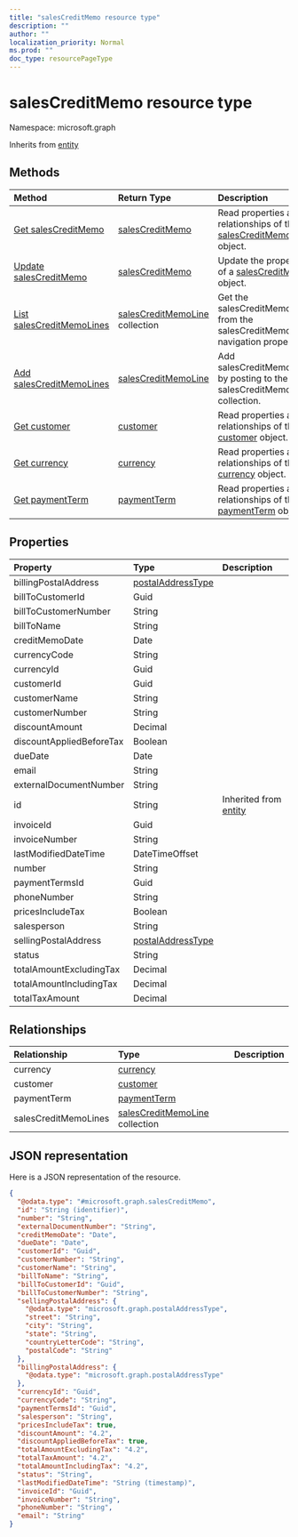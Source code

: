 ```yaml
---
title: "salesCreditMemo resource type"
description: ""
author: ""
localization_priority: Normal
ms.prod: ""
doc_type: resourcePageType
---
```


# salesCreditMemo resource type


Namespace: microsoft.graph




Inherits from [entity](../resources/entity.md)

## Methods
|Method|Return Type|Description|
|:---|:---|:---|
|[Get salesCreditMemo](../api/salescreditmemo-get.md)|[salesCreditMemo](../resources/salescreditmemo.md)|Read properties and relationships of the [salesCreditMemo](../resources/salescreditmemo.md) object.|
|[Update salesCreditMemo](../api/salescreditmemo-update.md)|[salesCreditMemo](../resources/salescreditmemo.md)|Update the properties of a [salesCreditMemo](../resources/salescreditmemo.md) object.|
|[List salesCreditMemoLines](../api/salescreditmemo-list-salescreditmemolines.md)|[salesCreditMemoLine](../resources/salescreditmemoline.md) collection|Get the salesCreditMemoLines from the salesCreditMemoLines navigation property.|
|[Add salesCreditMemoLines](../api/salescreditmemo-post-salescreditmemolines.md)|[salesCreditMemoLine](../resources/salescreditmemoline.md)|Add salesCreditMemoLines by posting to the salesCreditMemoLines collection.|
|[Get customer](../api/customer-get.md)|[customer](../resources/customer.md)|Read properties and relationships of the [customer](../resources/customer.md) object.|
|[Get currency](../api/currency-get.md)|[currency](../resources/currency.md)|Read properties and relationships of the [currency](../resources/currency.md) object.|
|[Get paymentTerm](../api/paymentterm-get.md)|[paymentTerm](../resources/paymentterm.md)|Read properties and relationships of the [paymentTerm](../resources/paymentterm.md) object.|

## Properties
|Property|Type|Description|
|:---|:---|:---|
|billingPostalAddress|[postalAddressType](../resources/postaladdresstype.md)||
|billToCustomerId|Guid||
|billToCustomerNumber|String||
|billToName|String||
|creditMemoDate|Date||
|currencyCode|String||
|currencyId|Guid||
|customerId|Guid||
|customerName|String||
|customerNumber|String||
|discountAmount|Decimal||
|discountAppliedBeforeTax|Boolean||
|dueDate|Date||
|email|String||
|externalDocumentNumber|String||
|id|String| Inherited from [entity](../resources/entity.md)|
|invoiceId|Guid||
|invoiceNumber|String||
|lastModifiedDateTime|DateTimeOffset||
|number|String||
|paymentTermsId|Guid||
|phoneNumber|String||
|pricesIncludeTax|Boolean||
|salesperson|String||
|sellingPostalAddress|[postalAddressType](../resources/postaladdresstype.md)||
|status|String||
|totalAmountExcludingTax|Decimal||
|totalAmountIncludingTax|Decimal||
|totalTaxAmount|Decimal||

## Relationships
|Relationship|Type|Description|
|:---|:---|:---|
|currency|[currency](../resources/currency.md)||
|customer|[customer](../resources/customer.md)||
|paymentTerm|[paymentTerm](../resources/paymentterm.md)||
|salesCreditMemoLines|[salesCreditMemoLine](../resources/salescreditmemoline.md) collection||

## JSON representation
Here is a JSON representation of the resource.
<!-- {
  "blockType": "resource",
  "keyProperty": "id",
  "@odata.type": "microsoft.graph.salesCreditMemo",
  "baseType": "microsoft.graph.entity",
  "openType": false
}
-->
``` json
{
  "@odata.type": "#microsoft.graph.salesCreditMemo",
  "id": "String (identifier)",
  "number": "String",
  "externalDocumentNumber": "String",
  "creditMemoDate": "Date",
  "dueDate": "Date",
  "customerId": "Guid",
  "customerNumber": "String",
  "customerName": "String",
  "billToName": "String",
  "billToCustomerId": "Guid",
  "billToCustomerNumber": "String",
  "sellingPostalAddress": {
    "@odata.type": "microsoft.graph.postalAddressType",
    "street": "String",
    "city": "String",
    "state": "String",
    "countryLetterCode": "String",
    "postalCode": "String"
  },
  "billingPostalAddress": {
    "@odata.type": "microsoft.graph.postalAddressType"
  },
  "currencyId": "Guid",
  "currencyCode": "String",
  "paymentTermsId": "Guid",
  "salesperson": "String",
  "pricesIncludeTax": true,
  "discountAmount": "4.2",
  "discountAppliedBeforeTax": true,
  "totalAmountExcludingTax": "4.2",
  "totalTaxAmount": "4.2",
  "totalAmountIncludingTax": "4.2",
  "status": "String",
  "lastModifiedDateTime": "String (timestamp)",
  "invoiceId": "Guid",
  "invoiceNumber": "String",
  "phoneNumber": "String",
  "email": "String"
}
```

